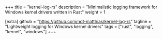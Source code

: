 +++
title = "kernel-log-rs"
description = "Minimalistic logging framework for Windows kernel drivers written in Rust"
weight = 1

[extra]
github = "https://github.com/not-matthias/kernel-log-rs"
tagline = "Lightweight logging for Windows kernel drivers"
tags = ["rust", "logging", "kernel", "windows"]
+++

